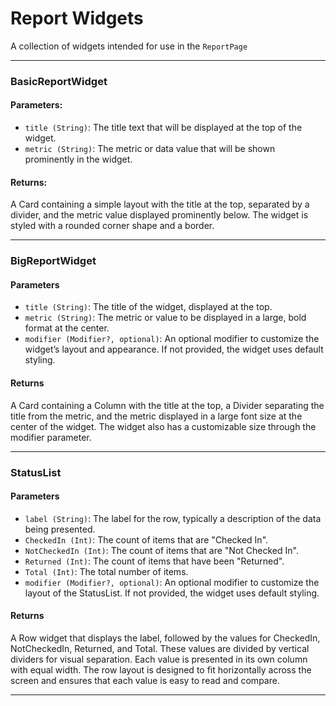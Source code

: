 # Report Widgets
A collection of widgets intended for use in the `ReportPage`

---

### BasicReportWidget
#### Parameters:
- `title (String)`: The title text that will be displayed at the top of the widget.
- `metric (String)`: The metric or data value that will be shown prominently in the widget.

#### Returns:
A Card containing a simple layout with the title at the top, separated by a divider, and the metric value displayed prominently below. The widget is styled with a rounded corner shape and a border.


---

### BigReportWidget
#### Parameters
- `title (String)`: The title of the widget, displayed at the top.
- `metric (String)`: The metric or value to be displayed in a large, bold format at the center.
- `modifier (Modifier?, optional)`: An optional modifier to customize the widget’s layout and appearance. If not provided, the widget uses default styling.

#### Returns
A Card containing a Column with the title at the top, a Divider separating the title from the metric, and the metric displayed in a large font size at the center of the widget. The widget also has a customizable size through the modifier parameter.


---

### StatusList
#### Parameters
- `label (String)`: The label for the row, typically a description of the data being presented.
- `CheckedIn (Int)`: The count of items that are "Checked In".
- `NotCheckedIn (Int)`: The count of items that are "Not Checked In".
- `Returned (Int)`: The count of items that have been "Returned".
- `Total (Int)`: The total number of items.
- `modifier (Modifier?, optional)`: An optional modifier to customize the layout of the StatusList. If not provided, the widget uses default styling.

#### Returns
A Row widget that displays the label, followed by the values for CheckedIn, NotCheckedIn, Returned, and Total. These values are divided by vertical dividers for visual separation. Each value is presented in its own column with equal width. The row layout is designed to fit horizontally across the screen and ensures that each value is easy to read and compare.


---